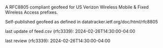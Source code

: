 

A RFC8805 compliant geofeed for US Verizon Wireless Mobile & Fixed Wireless Access prefixes.

Self-published geofeed as defined in datatracker.ietf.org/doc/html/rfc8805

last update of feed.csv (rfc3339): 2024-02-26T14:30:00-04:00

last review (rfc3339): 2024-02-26T14:30:00-04:00
